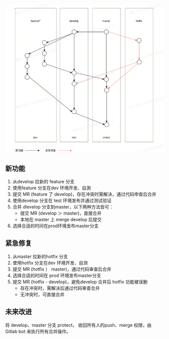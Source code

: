 <p align="center"><a href="http://www.boblog.com" target="_blank" rel="noopener noreferrer"><img width="738" src="./分支模型.png" alt="logo"></a></p>

## 新功能

1. 从develop 拉新的 feature 分支
2. 使用feature 分支在dev 环境开发、自測
3. 提交 MR (feature 了 develop)，存在冲突时需解决，通过代码申查后合并
4. 使用develop 分支在 test 环境发布并通过测试验证
5. 合并 dlevelop 分支到master，以下两种方法皆可：
    - 提交 MR (develop ＞ master)，直接合并 
    - 本地在 master 上 merge develop 后提交
6. 选择合适的时间在prod环境发布master分支
## 紧急修复
1. 从master 拉新的hotfix 分支
2. 使用hotfix 分支在dev 环境开发、自测
3. 提交 MR (hotfix ） master)，通过代码审查后合并
4. 选择合适的时间在 prod 环境发布master分支
5. 提交 MR (hotfix - develop)，避免develop 合并后 hotfix 功能被误删
    - 存在冲突时，需解决后通过代码审查合并 
    - 无冲突时，可直接合并

## 未来改进
将 develop、master 分支 protect， 收回所有人的push、merge 权限，由 Gitlab bot 来执行所有合并操作。